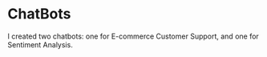 # ChatBots
I created two chatbots: one for E-commerce Customer Support, and one for Sentiment Analysis. 
